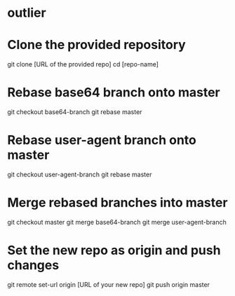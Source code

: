 # outlier

# Clone the provided repository
git clone [URL of the provided repo]
cd [repo-name]

# Rebase base64 branch onto master
git checkout base64-branch
git rebase master

# Rebase user-agent branch onto master
git checkout user-agent-branch
git rebase master

# Merge rebased branches into master
git checkout master
git merge base64-branch
git merge user-agent-branch

# Set the new repo as origin and push changes
git remote set-url origin [URL of your new repo]
git push origin master
